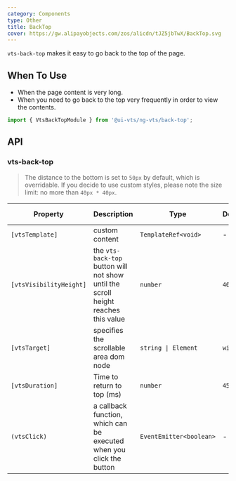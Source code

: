 ```yaml
---
category: Components
type: Other
title: BackTop
cover: https://gw.alipayobjects.com/zos/alicdn/tJZ5jbTwX/BackTop.svg
---
```


`vts-back-top` makes it easy to go back to the top of the page.

## When To Use

- When the page content is very long.
- When you need to go back to the top very frequently in order to view the contents.

```ts
import { VtsBackTopModule } from '@ui-vts/ng-vts/back-top';
```

## API

### vts-back-top

> The distance to the bottom is set to `50px` by default, which is overridable.
> If you decide to use custom styles, please note the size limit: no more than `40px * 40px`.

| Property | Description | Type | Default | Global Config |
| --- | --- | --- | --- | --- |
| `[vtsTemplate]` | custom content | `TemplateRef<void>` | - |
| `[vtsVisibilityHeight]` | the `vts-back-top` button will not show until the scroll height reaches this value | `number` | `400` | ✅ |
| `[vtsTarget]` | specifies the scrollable area dom node | `string \| Element` | `window` |
| `[vtsDuration]` | Time to return to top (ms) | `number` | `450` |
| `(vtsClick)` | a callback function, which can be executed when you click the button | `EventEmitter<boolean>` | - |

